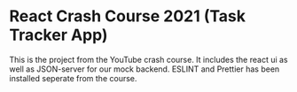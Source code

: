 # React Crash Course 2021 (Task Tracker App)

This is the project from the YouTube crash course. It includes the react ui as well as JSON-server for our mock backend.
ESLINT and Prettier has been installed seperate from the course.